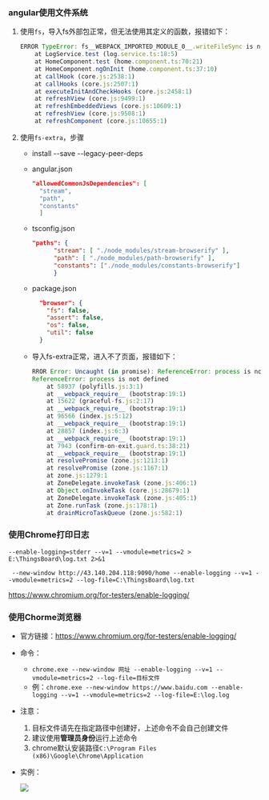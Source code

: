 ### angular使用文件系统

1. 使用`fs`，导入fs外部包正常，但无法使用其定义的函数，报错如下：

   ```javascript
   ERROR TypeError: fs__WEBPACK_IMPORTED_MODULE_0__.writeFileSync is not a function
       at LogService.test (log.service.ts:18:5)
       at HomeComponent.test (home.component.ts:70:21)
       at HomeComponent.ngOnInit (home.component.ts:37:10)
       at callHook (core.js:2538:1)
       at callHooks (core.js:2507:1)
       at executeInitAndCheckHooks (core.js:2458:1)
       at refreshView (core.js:9499:1)
       at refreshEmbeddedViews (core.js:10609:1)
       at refreshView (core.js:9508:1)
       at refreshComponent (core.js:10655:1)
   ```

2. 使用`fs-extra`，步骤

   * install --save --legacy-peer-deps

   * angular.json

     ```json
     "allowedCommonJsDependencies": [
       "stream",
       "path",
       "constants"
       ]
     ```

   * tsconfig.json

     ```json
     "paths": {
           "stream": [ "./node_modules/stream-browserify" ],
           "path": [ "./node_modules/path-browserify" ],
           "constants": ["./node_modules/constants-browserify"]
           }
     ```

   * package.json

     ```json
       "browser": {
         "fs": false,
         "assert": false,
         "os": false,
         "util": false
       }
     ```
     
   * 导入fs-extra正常，进入不了页面，报错如下：
   
     ```javascript
     RROR Error: Uncaught (in promise): ReferenceError: process is not defined
     ReferenceError: process is not defined
         at 58937 (polyfills.js:3:1)
         at __webpack_require__ (bootstrap:19:1)
         at 15622 (graceful-fs.js:2:17)
         at __webpack_require__ (bootstrap:19:1)
         at 96566 (index.js:5:12)
         at __webpack_require__ (bootstrap:19:1)
         at 28857 (index.js:6:3)
         at __webpack_require__ (bootstrap:19:1)
         at 7943 (confirm-on-exit.guard.ts:38:21)
         at __webpack_require__ (bootstrap:19:1)
         at resolvePromise (zone.js:1213:1)
         at resolvePromise (zone.js:1167:1)
         at zone.js:1279:1
         at ZoneDelegate.invokeTask (zone.js:406:1)
         at Object.onInvokeTask (core.js:28679:1)
         at ZoneDelegate.invokeTask (zone.js:405:1)
         at Zone.runTask (zone.js:178:1)
         at drainMicroTaskQueue (zone.js:582:1)
     ```

### 使用Chrome打印日志

`--enable-logging=stderr --v=1 --vmodule=metrics=2 > E:\ThingsBoard\log.txt 2>&1`

` --new-window http://43.140.204.118:9090/home --enable-logging --v=1 --vmodule=metrics=2 --log-file=C:\ThingsBoard\log.txt`

https://www.chromium.org/for-testers/enable-logging/



### 使用Chorme浏览器

- 官方链接：https://www.chromium.org/for-testers/enable-logging/

- 命令：

  - `chrome.exe --new-window 网址 --enable-logging --v=1 --vmodule=metrics=2 --log-file=目标文件 `
  - 例：`chrome.exe --new-window https://www.baidu.com --enable-logging --v=1 --vmodule=metrics=2 --log-file=E:\log.log`

- 注意：

  1. 目标文件请先在指定路径中创建好，上述命令不会自己创建文件
  2. 建议使用**管理员身份**运行上述命令
  3. chrome默认安装路径`C:\Program Files (x86)\Google\Chrome\Application`

- 实例：

  ![](E:\Angular\learning\图片.png)